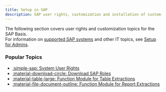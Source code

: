 ```yaml
---
title: Setup in SAP
description: SAP user rights, customization and installation of custom function modules
---
```


The following section covers user rights and customization topics for the SAP Basis.<br>
For information on [supported SAP systems](../setup-for-admins/requirements.md/#supported-sap-systems-and-releases) and other IT topics, see [Setup for Admins](../setup-for-admins/index.md).

### Popular Topics

<div class="grid cards" markdown>

- [:simple-sap:  System User Rights](sap-authority-objects.md)
- [:material-download-circle:  Download SAP Roles](sap-authority-objects.md/#sap-authorization-profiles)
- [:material-table-large:  Function Module for Table Extractions](custom-function-module-for-table-extraction.md)
- [:material-file-document-outline:  Function Module for Report Extractions](custom-function-module-for-reports.md)

</div>


<!---
::cards:: cols=2

- title: Setup for Admins
  image: ../../assets/images/logos/business-content/human.png
  content: The setup for admins covers system requirements, license, installation and migration.
  url: /global-access/
  
- title: Setup for SAP Basis
  image: ../../assets/images/logos/business-content/key.svg
  content: The setup in SAP covers SAP user rights, customizing, etc.
  url: /service-access/
  
::/cards::
-->